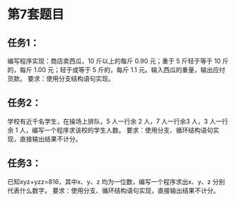 # 第7套题目
## 任务1：
编写程序实现：商店卖西瓜，10 斤以上的每斤 0.90 元；重于 5 斤轻于等于 10 斤的，每斤 1.00 元；轻于或等于 5 斤的，每斤 1.1 元。输入西瓜的重量，输出应付货款。
要求：使用分支结构语句实现。

## 任务2：
学校有近千名学生，在操场上排队，5 人一行余 2 人，7 人一行余3 人，3 人一行余 1 人，编写一个程序求该校的学生人数。
要求：使用分支、循环结构语句实现，直接输出结果不计分。

## 任务3：
已知xyz+yzz=816，其中x、y、z 均为一位数，编写一个程序求出x、y、z 分别代表什么数字。
要求：使用分支、循环结构语句实现，直接输出结果不计分。
